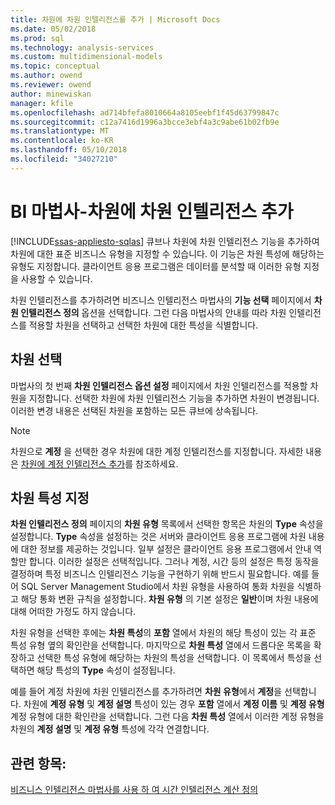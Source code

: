```yaml
---
title: 차원에 차원 인텔리전스를 추가 | Microsoft Docs
ms.date: 05/02/2018
ms.prod: sql
ms.technology: analysis-services
ms.custom: multidimensional-models
ms.topic: conceptual
ms.author: owend
ms.reviewer: owend
author: minewiskan
manager: kfile
ms.openlocfilehash: ad714bfefa8010664a8105eebf1f45d63799847c
ms.sourcegitcommit: c12a7416d1996a3bcce3ebf4a3c9abe61b02fb9e
ms.translationtype: MT
ms.contentlocale: ko-KR
ms.lasthandoff: 05/10/2018
ms.locfileid: "34027210"
---
```

# <a name="bi-wizard---add-dimension-intelligence-to-a-dimension"></a>BI 마법사-차원에 차원 인텔리전스 추가
[!INCLUDE[ssas-appliesto-sqlas](../../includes/ssas-appliesto-sqlas.md)]
  큐브나 차원에 차원 인텔리전스 기능을 추가하여 차원에 대한 표준 비즈니스 유형을 지정할 수 있습니다. 이 기능은 차원 특성에 해당하는 유형도 지정합니다. 클라이언트 응용 프로그램은 데이터를 분석할 때 이러한 유형 지정을 사용할 수 있습니다.  
  
 차원 인텔리전스를 추가하려면 비즈니스 인텔리전스 마법사의 **기능 선택** 페이지에서 **차원 인텔리전스 정의** 옵션을 선택합니다. 그런 다음 마법사의 안내를 따라 차원 인텔리전스를 적용할 차원을 선택하고 선택한 차원에 대한 특성을 식별합니다.  
  
## <a name="selecting-a-dimension"></a>차원 선택  
 마법사의 첫 번째 **차원 인텔리전스 옵션 설정** 페이지에서 차원 인텔리전스를 적용할 차원을 지정합니다. 선택한 차원에 차원 인텔리전스 기능을 추가하면 차원이 변경됩니다. 이러한 변경 내용은 선택된 차원을 포함하는 모든 큐브에 상속됩니다.  
  
> [!NOTE]  
>  차원으로 **계정** 을 선택한 경우 차원에 대한 계정 인텔리전스를 지정합니다. 자세한 내용은 [차원에 계정 인텔리전스 추가](../../analysis-services/multidimensional-models/bi-wizard-add-account-intelligence-to-a-dimension.md)를 참조하세요.  
  
## <a name="specifying-dimension-attributes"></a>차원 특성 지정  
 **차원 인텔리전스 정의** 페이지의 **차원 유형** 목록에서 선택한 항목은 차원의 **Type** 속성을 설정합니다. **Type** 속성을 설정하는 것은 서버와 클라이언트 응용 프로그램에 차원 내용에 대한 정보를 제공하는 것입니다. 일부 설정은 클라이언트 응용 프로그램에서 안내 역할만 합니다. 이러한 설정은 선택적입니다. 그러나 계정, 시간 등의 설정은 특정 동작을 결정하며 특정 비즈니스 인텔리전스 기능을 구현하기 위해 반드시 필요합니다. 예를 들어 SQL Server Management Studio에서 차원 유형을 사용하여 통화 차원을 식별하고 해당 통화 변환 규칙을 설정합니다. **차원 유형** 의 기본 설정은 **일반**이며 차원 내용에 대해 어떠한 가정도 하지 않습니다.  
  
 차원 유형을 선택한 후에는 **차원 특성**의 **포함** 열에서 차원의 해당 특성이 있는 각 표준 특성 유형 옆의 확인란을 선택합니다. 마지막으로 **차원 특성** 열에서 드롭다운 목록을 확장하고 선택한 특성 유형에 해당하는 차원의 특성을 선택합니다. 이 목록에서 특성을 선택하면 해당 특성의 **Type** 속성이 설정됩니다.  
  
 예를 들어 계정 차원에 차원 인텔리전스를 추가하려면 **차원 유형**에서 **계정**을 선택합니다. 차원에 **계정 유형** 및 **계정 설명** 특성이 있는 경우 **포함** 열에서 **계정 이름** 및 **계정 유형** 계정 유형에 대한 확인란을 선택합니다. 그런 다음 **차원 특성** 열에서 이러한 계정 유형을 차원의 **계정 설명** 및 **계정 유형** 특성에 각각 연결합니다.  
  
## <a name="see-also"></a>관련 항목:  
 [비즈니스 인텔리전스 마법사를 사용 하 여 시간 인텔리전스 계산 정의](../../analysis-services/multidimensional-models/define-time-intelligence-calculations-using-the-business-intelligence-wizard.md)  
  
  
